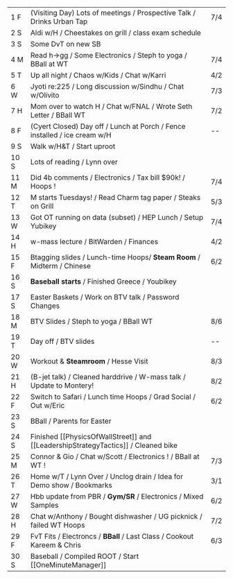 |      |                                                                                   |     |
| ---- | --------------------------------------------------------------------------------- | --- |
| 1  F | (Visiting Day) Lots of meetings / Prospective Talk / Drinks Urban Tap             | 7/4 |
| 2  S | Aldi w/H / Cheestakes on grill / class exam schedule                              |     |
| 3  S | Some DvT on new SB                                                                |     |
| 4  M | Read h->gg / Some Electronics / Steph to yoga / BBall at WT                       | 7/4 |
| 5  T | Up all night / Chaos w/Kids / Chat w/Karri                                        | 4/2 |
| 6  W | Jyoti re:225 / Long discussion w/Sindhu / Chat w/Olivito                          | 7/3 |
| 7  H | Mom over to watch H / Chat w/FNAL / Wrote Seth Letter / BBall WT                  | 7/2 |
| 8  F | (Cyert Closed) Day off / Lunch at Porch / Fence installed / ice cream w/H         | --  |
| 9  S | Walk w/H&T / Start uproot                                                         |     |
| 10 S | Lots of reading / Lynn over                                                       |     |
| 11 M | Did 4b comments / Electronics / Tax bill $90k! / Hoops !                          | 7/4 |
| 12 T | M starts Tuesdays! / Read Charm tag paper / Steaks on Grill                       | 5/3 |
| 13 W | Got OT running on data (subset) / HEP Lunch / Setup Yubikey                       | 7/4 |
| 14 H | w-mass lecture  / BitWarden / Finances                                            | 4/2 |
| 15 F | Btagging slides / Lunch-time Hoops/ **Steam Room** / Midterm / Chinese            | 6/2 |
| 16 S | **Baseball starts** / Finished Greece / Youbikey                                  |     |
| 17 S | Easter Baskets / Work on BTV talk / Password Changes                              |     |
| 18 M | BTV Slides / Steph to yoga / BBall WT                                             | 8/6 |
| 19 T | Day off / BTV slides                                                              | --  |
| 20 W | Workout & **Steamroom** / Hesse Visit                                             | 8/3 |
| 21 H | (B-jet talk) / Cleaned harddrive / W-mass talk / Update to Montery!               | 8/2 |
| 22 F | Switch to Safari / Lunch time Hoops / Grad Social / Out w/Eric                    | 6/2 |
| 23 S | BBall / Parents for Easter                                                        |     |
| 24 S | Finished [[PhysicsOfWallStreet]] and [[LeadershipStrategyTactics]] / Cleaned bike |     |
| 25 M | Connor & Gio / Chat w/Scott / Electronics ! / BBall at WT !                       | 7/3 |
| 26 T | Home w/T / Lynn Over / Unclog drain / Idea for Demo show / Bookmarks              | 3/1 |
| 27 W | Hbb update from PBR / **Gym/SR** / Electronics / Mixed Samples                    | 6/2 |
| 28 H | Chat w/Anthony / Bought dishwasher / UG picknick / failed WT Hoops                | 7/2 |
| 29 F | FvT Fits / Electroncs / **BBall** / Last Class / Cookout Kareem & Chris           | 6/3 |
| 30 S | Baseball / Compiled ROOT / Start [[OneMinuteManager]]                             |     |

